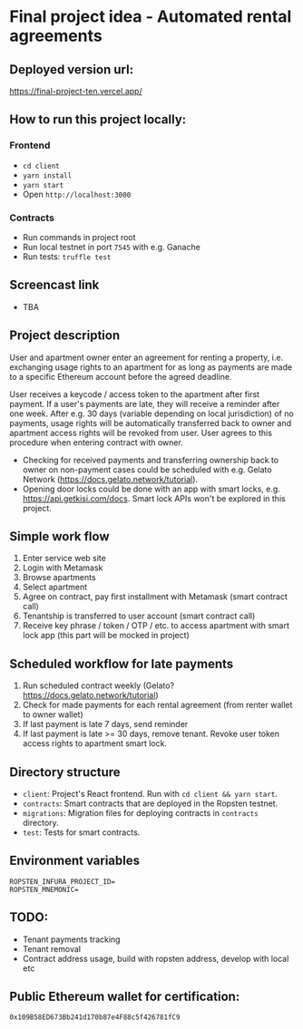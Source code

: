 # Final project idea - Automated rental agreements

## Deployed version url:

https://final-project-ten.vercel.app/

## How to run this project locally:

### Frontend

- `cd client`
- `yarn install`
- `yarn start`
- Open `http://localhost:3000`

### Contracts

- Run commands in project root
- Run local testnet in port `7545` with e.g. Ganache
- Run tests: `truffle test`

## Screencast link

- TBA

## Project description

User and apartment owner enter an agreement for renting a property, i.e. exchanging usage rights to an apartment for as long as payments are made to a specific Ethereum account before the agreed deadline.

User receives a keycode / access token to the apartment after first payment. If a user's payments are late, they will receive a reminder after one week. After e.g. 30 days (variable depending on local jurisdiction) of no payments, usage rights will be automatically transferred back to owner and apartment access rights will be revoked from user. User agrees to this procedure when entering contract with owner.

- Checking for received payments and transferring ownership back to owner on non-payment cases could be scheduled with e.g. Gelato Network (https://docs.gelato.network/tutorial).
- Opening door locks could be done with an app with smart locks, e.g. https://api.getkisi.com/docs. Smart lock APIs won't be explored in this project.

## Simple work flow

1. Enter service web site
2. Login with Metamask
3. Browse apartments
4. Select apartment
5. Agree on contract, pay first installment with Metamask (smart contract call)
6. Tenantship is transferred to user account (smart contract call)
7. Receive key phrase / token / OTP / etc. to access apartment with smart lock app (this part will be mocked in project)

## Scheduled workflow for late payments

1. Run scheduled contract weekly (Gelato? https://docs.gelato.network/tutorial)
2. Check for made payments for each rental agreement (from renter wallet to owner wallet)
3. If last payment is late 7 days, send reminder
4. If last payment is late >= 30 days, remove tenant. Revoke user token access rights to apartment smart lock.

## Directory structure

- `client`: Project's React frontend. Run with `cd client && yarn start`.
- `contracts`: Smart contracts that are deployed in the Ropsten testnet.
- `migrations`: Migration files for deploying contracts in `contracts` directory.
- `test`: Tests for smart contracts.

## Environment variables

```
ROPSTEN_INFURA_PROJECT_ID=
ROPSTEN_MNEMONIC=
```

## TODO:

- Tenant payments tracking
- Tenant removal
- Contract address usage, build with ropsten address, develop with local etc

## Public Ethereum wallet for certification:

`0x109B58ED673Bb241d170b87e4F88c5f426781fC9`
